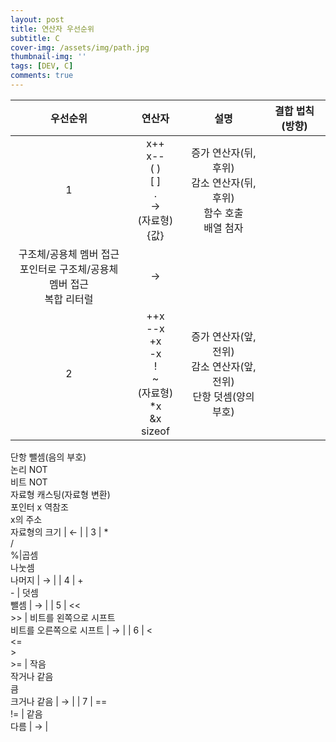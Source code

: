 ```yaml
---
layout: post
title: 연산자 우선순위
subtitle: C
cover-img: /assets/img/path.jpg
thumbnail-img: ''
tags: [DEV, C]
comments: true
---
```


| 우선순위 | 연산자 | 설명 | 결합 법칙(방향) |
|:---:|:---:|:---:|:---:|
| 1 | x++<br/>x--<br/>( )<br/>[ ]<br/>.<br/>-><br/>(자료형){값} | 증가 연산자(뒤, 후위)<br/>감소 연산자(뒤, 후위)<br/>함수 호출<br/>배열 첨자<br/>
구조체/공용체 멤버 접근<br/>포인터로 구조체/공용체 멤버 접근<br/>복합 리터럴 | → |
| 2 | ++x<br/>--x<br/>+x<br/>-x<br/>!<br/>~<br/>(자료형)<br/>*x<br/>&x<br/>sizeof | 증가 연산자(앞, 전위)<br/>감소 연산자(앞, 전위)<br/>단항 덧셈(양의 부호)<br/>
단항 뺄셈(음의 부호)<br/>논리 NOT<br/>비트 NOT<br/>자료형 캐스팅(자료형 변환)<br/>
포인터 x 역참조<br/>x의 주소<br/>자료형의 크기 | ← |
| 3 | *<br/>/<br/>%|곱셈<br/>나눗셈<br/>나머지 | → |
| 4 | +<br/>- | 덧셈<br/>뺄셈 | → |
| 5 | <<<br/>>> | 비트를 왼쪽으로 시프트<br/>비트를 오른쪽으로 시프트 | → |
| 6 | <<br/><=<br/>><br/>>= | 작음<br/>작거나 같음<br/>큼<br/>크거나 같음 | → |
| 7 | ==<br/>!= | 같음<br/>다름 | → |
